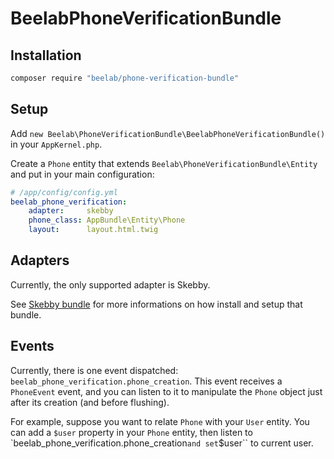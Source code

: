 BeelabPhoneVerificationBundle
=============================

Installation
------------

```bash
composer require "beelab/phone-verification-bundle"
```

Setup
-----

Add ``new Beelab\PhoneVerificationBundle\BeelabPhoneVerificationBundle()`` in your ``AppKernel.php``.

Create a ``Phone`` entity that extends ``Beelab\PhoneVerificationBundle\Entity`` and put in your main configuration:

```yaml
# /app/config/config.yml
beelab_phone_verification:
    adapter:     skebby
    phone_class: AppBundle\Entity\Phone
    layout:      layout.html.twig
```

Adapters
--------

Currently, the only supported adapter is Skebby.

See [Skebby bundle](https://bitbucket.org/vittorezen/skebby-bundle) for more informations on how install and setup that bundle.

Events
------

Currently, there is one event dispatched: ``beelab_phone_verification.phone_creation``. This event receives a
``PhoneEvent`` event, and you can listen to it to manipulate the ``Phone`` object just after its creation (and before
flushing).

For example, suppose you want to relate ``Phone`` with your ``User`` entity. You can add a ``$user`` property in your
``Phone`` entity, then listen to `beelab_phone_verification.phone_creation`` and set ``$user`` to current user.